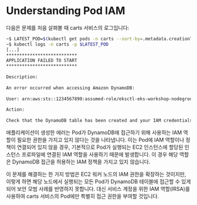# Understanding Pod IAM

다음은 문제를 처음 살펴볼 때 carts 서비스의 로그입니다:

```bash
~$ LATEST_POD=$(kubectl get pods -n carts --sort-by=.metadata.creationTimestamp -o jsonpath='{.items[-1:].metadata.name}')
~$ kubectl logs -n carts -p $LATEST_POD
[...]
***************************
APPLICATION FAILED TO START
***************************
 
Description:
 
An error occurred when accessing Amazon DynamoDB:
 
User: arn:aws:sts::1234567890:assumed-role/eksctl-eks-workshop-nodegroup-defa-NodeInstanceRole-rjjGEigUX8KZ/i-01f378b057326852a is not authorized to perform: dynamodb:Query on resource: arn:aws:dynamodb:us-west-2:1234567890:table/eks-workshop-carts/index/idx_global_customerId because no identity-based policy allows the dynamodb:Query action (Service: DynamoDb, Status Code: 400, Request ID: PUIFHHTQ7SNQVERCRJ6VHT8MBBVV4KQNSO5AEMVJF66Q9ASUAAJG)
 
Action:
 
Check that the DynamoDB table has been created and your IAM credentials are configured with the appropriate access.
```

애플리케이션이 생성한 에러는 Pod가 DynamoDB에 접근하기 위해 사용하는 IAM 역할이 필요한 권한을 가지고 있지 않다는 것을 나타냅니다. 이는 Pod에 IAM 역할이나 정책이 연결되어 있지 않을 경우, 기본적으로 Pod가 실행되는 EC2 인스턴스에 할당된 인스턴스 프로파일에 연결된 IAM 역할을 사용하기 때문에 발생합니다. 이 경우 해당 역할은 DynamoDB 접근을 허용하는 IAM 정책을 가지고 있지 않습니다.

이 문제를 해결하는 한 가지 방법은 EC2 워커 노드의 IAM 권한을 확장하는 것이지만, 이렇게 하면 해당 노드에서 실행되는 모든 Pod가 DynamoDB 테이블에 접근할 수 있게 되어 보안 모범 사례를 반영하지 못합니다. 대신 서비스 계정을 위한 IAM 역할(IRSA)를 사용하여 carts 서비스의 Pod에만 특별히 접근 권한을 부여할 것입니다.

